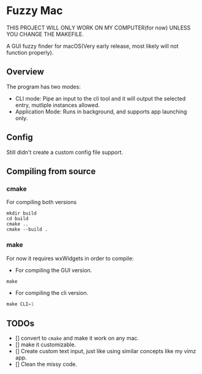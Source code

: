 # Fuzzy Mac

THIS PROJECT WILL ONLY WORK ON MY COMPUTER(for now) UNLESS YOU CHANGE THE MAKEFILE.

A GUI fuzzy finder for macOS(Very early release, most likely will not function properly).

## Overview

The program has two modes:
- CLI mode: Pipe an input to the cli tool and it will output the selected entry, mutliple instances allowed.
- Application Mode: Runs in background, and supports app launching only.

## Config

Still didn't create a custom config file support.

## Compiling from source

### cmake
For compiling both versions 
```
mkdir build
cd build
cmake ..
cmake --build .
```

### make
For now it requires wxWidgets in order to compile:

- For compiling the GUI version.

```cpp
make

```

- For compiling the cli version.
```cpp
make CLI=1

```


## TODOs

- [] convert to `cmake` and make it work on any mac.
- [] make it customizable.
- [] Create custom text input, just like using similar concepts like my vimz app. 
- [] Clean the missy code. 



